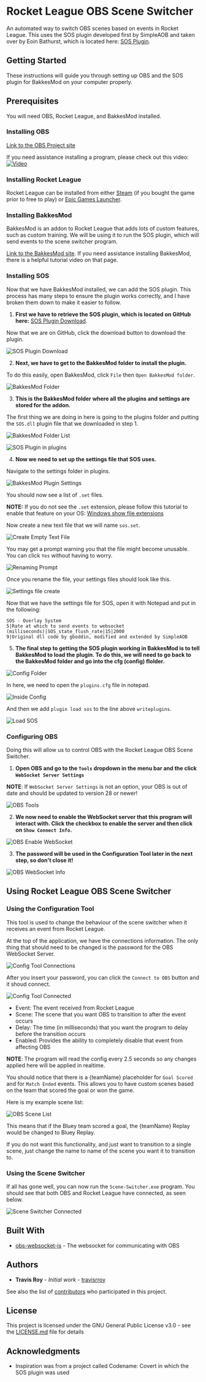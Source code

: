 # Rocket League OBS Scene Switcher

An automated way to switch OBS scenes based on events in Rocket League. This uses the SOS plugin developed first by SimpleAOB and taken over by Eoin Bathurst, which is located here: [SOS Plugin](https://github.com/SilentEchoGM/sos-monorepo/tree/main/packages/release/sos-plugin).


## Getting Started
These instructions will guide you through setting up OBS and the SOS plugin for BakkesMod on your computer properly.


## Prerequisites
You will need OBS, Rocket League, and BakkesMod installed.  


### Installing OBS
[Link to the OBS Project site](https://obsproject.com/download)  

If you need assistance installing a program, please check out this video:  
[![Video](http://img.youtube.com/vi/j0SMxEjJnGs/0.jpg)](http://www.youtube.com/watch?v=j0SMxEjJnGs "Computer Fundamentals - Install Software in Windows 10 - How to Download Programs on Laptop Computer")


### Installing Rocket League
Rocket League can be installed from either [Steam](https://steamcommunity.com/app/252950) (if you bought the game prior to free to play) or [Epic Games Launcher](https://store.epicgames.com/en-US/p/rocket-league).


### Installing BakkesMod
BakkesMod is an addon to Rocket League that adds lots of custom features, such as custom training. We will be using it to run the SOS plugin, which will send events to the scene switcher program.

[Link to the BakkesMod site](https://bakkesmod.com/download.php). If you need assistance installing BakkesMod, there is a helpful tutorial video on that page.


### Installing SOS
Now that we have BakkesMod installed, we can add the SOS plugin. This process has many steps to ensure the plugin works correctly, and I have broken them down to make it easier to follow.

1. **First we have to retrieve the SOS plugin, which is located on GitHub here:** [SOS Plugin Download](https://github.com/SilentEchoGM/sos-monorepo/blob/main/packages/release/sos-plugin/SOS.dll).

Now that we are on GitHub, click the download button to download the plugin.

![SOS Plugin Download](./docs/images/SOS%20Plugin%20Download.png)

2. **Next, we have to get to the BakkesMod folder to install the plugin.**

To do this easily, open BakkesMod, click `File` then `Open BakkesMod folder`.

![BakkesMod Folder](./docs/images/BakkesMod%20Folder.png)

3. **This is the BakkesMod folder where all the plugins and settings are stored for the addon.**

The first thing we are doing in here is going to the plugins folder and putting the `SOS.dll` plugin file that we downloaded in step 1.

![BakkesMod Folder List](./docs/images/BakkesMod%20Folder%20List.png)

![SOS Plugin in plugins](./docs/images/SOS%20Plugin%20plugins.png)

4. **Now we need to set up the settings file that SOS uses.**

Navigate to the settings folder in plugins.

![BakkesMod Plugin Settings](./docs/images/BakkesMod%20Plugins%20Settings.png)

You should now see a list of `.set` files. 

**NOTE:** If you do not see the `.set` extension, please follow this tutorial to enable that feature on your OS: [Windows show file extensions](https://www.howtogeek.com/205086/beginner-how-to-make-windows-show-file-extensions/)

Now create a new text file that we will name `sos.set`.

![Create Empty Text File](./docs/images/BakkesMod%20Settings%20Create%20File.png)

You may get a prompt warning you that the file might become unusable. You can click `Yes` without having to worry.

![Renaming Prompt](./docs/images/Renaming%20Prompt.png)

Once you rename the file, your settings files should look like this.

![Settings file create](./docs/images/Settings%20file%20created.png)

Now that we have the settings file for SOS, open it with Notepad and put in the following:
```
SOS - Overlay System
5|Rate at which to send events to websocket (milliseconds)|SOS_state_flush_rate|15|2000
9|Original dll code by gboddin, modified and extended by SimpleAOB
```

5. **The final step to getting the SOS plugin working in BakkesMod is to tell BakkesMod to load the plugin. To do this, we will need to go back to the BakkesMod folder and go into the cfg (config) flolder.**

![Config Folder](./docs/images/BakkesMod%20Config%20Folder.png)

In here, we need to open the `plugins.cfg` file in notepad.

![Inside Config](./docs/images/BakkesMod%20Inside%20Config.png)

And then we add `plugin load sos` to the line above `writeplugins`.

![Load SOS](./docs/images/BakkesMod%20Load%20SOS.png)


### Configuring OBS
Doing this will allow us to control OBS with the Rocket League OBS Scene Switcher.

1. **Open OBS and go to the `Tools` dropdown in the menu bar and the click `WebSocket Server Settings`**

**NOTE**: If `WebSocket Server Settings` is not an option, your OBS is out of date and should be updated to version 28 or newer!

![OBS Tools](./docs/images/OBS%20Tools.png)

2. **We now need to enable the WebSocket server that this program will interact with. Click the checkbox to enable the server and then click on `Show Connect Info`.**

![OBS Enable WebSocket](./docs/images/OBS%20Enable%20Websocket.png)

3. **The password will be used in the Configuration Tool later in the next step, so don't close it!**

![OBS WebSocket Info](./docs/images/OBS%20Websocket%20Info.png)


## Using Rocket League OBS Scene Switcher

### Using the Configuration Tool
This tool is used to change the behaviour of the scene switcher when it receives an event from Rocket League.

At the top of the application, we have the connections information. The only thing that should need to be changed is the password for the OBS WebSocket Server. 

![Config Tool Connections](./docs/images/Config%20Tool%20Connections.png)

After you insert your password, you can click the `Connect to OBS` button and it shoud connect.

![Config Tool Connected](./docs/images/Config%20Tool%20Connected.png)

- Event: The event received from Rocket League
- Scene: The scene that you want OBS to transition to after the event occurs
- Delay: The time (in milliseconds) that you want the program to delay before the transition occurs
- Enabled: Provides the ability to completely disable that event from affecting OBS

**NOTE**: The program will read the config every 2.5 seconds so any changes applied here will be applied in realtime. 

You should notice that there is a {teamName} placeholder for `Goal Scored` and for `Match Ended` events. This allows you to have custom scenes based on the team that scored the goal or won the game. 

Here is my example scene list:

![OBS Scene List](./docs/images/OBS%20Scene%20List.png)

This means that if the Bluey team scored a goal, the {teamName} Replay would be changed to Bluey Replay. 

If you do not want this functionality, and just want to transition to a single scene, just change the name to name of the scene you want it to transition to.

### Using the Scene Switcher
If all has gone well, you can now run the `Scene-Switcher.exe` program. You should see that both OBS and Rocket League have connected, as seen below.

![Scene Switcher Connected](./docs/images/Scene%20Switcher%20Connected.png)

## Built With

* [obs-websocket-js](https://github.com/obs-websocket-community-projects/obs-websocket-js) - The websocket for communicating with OBS

## Authors

* **Travis Roy** - *Initial work* - [travisrroy](https://github.com/travisrroy)

See also the list of [contributors](https://github.com/your/project/contributors) who participated in this project.

## License

This project is licensed under the GNU General Public License v3.0 - see the [LICENSE.md](LICENSE.md) file for details

## Acknowledgments

* Inspiration was from a project called Codename: Covert in which the SOS plugin was used
